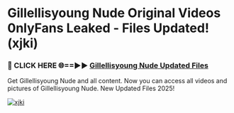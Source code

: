 # Gillellisyoung Nude Original Videos 0nlyFans Leaked - Files Updated! (xjki)

<h3>🔴 CLICK HERE 🌐==►► <a href="https://tinyurl.com/y5r63du9" rel="nofollow">Gillellisyoung Nude Updated Files</a></h3>

Get Gillellisyoung Nude and all content. Now you can access all videos and pictures of Gillellisyoung Nude. New Updated Files 2025!

[![xjki](https://i.imgur.com/UVo9nyh.gif)](https://tinyurl.com/y5r63du9)